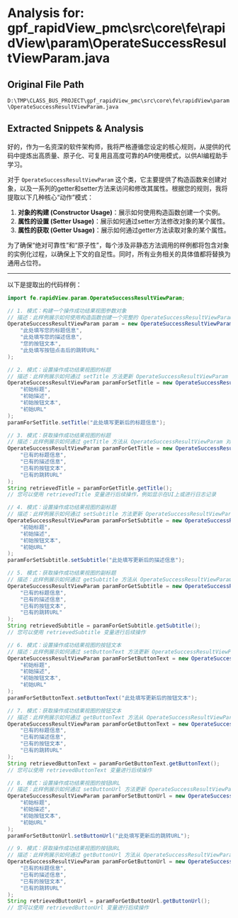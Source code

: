 # Analysis for: gpf_rapidView_pmc\src\core\fe\rapidView\param\OperateSuccessResultViewParam.java

## Original File Path
`D:\TMP\CLASS_BUS_PROJECT\gpf_rapidView_pmc\src\core\fe\rapidView\param\OperateSuccessResultViewParam.java`

## Extracted Snippets & Analysis
好的，作为一名资深的软件架构师，我将严格遵循您设定的核心规则，从提供的代码中提炼出高质量、原子化、可复用且高度可靠的API使用模式，以供AI编程助手学习。

对于 `OperateSuccessResultViewParam` 这个类，它主要提供了构造函数来创建对象，以及一系列的getter和setter方法来访问和修改其属性。根据您的规则，我将提取以下几种核心“动作”模式：

1.  **对象的构建 (Constructor Usage)**：展示如何使用构造函数创建一个实例。
2.  **属性的设置 (Setter Usage)**：展示如何通过setter方法修改对象的某个属性。
3.  **属性的获取 (Getter Usage)**：展示如何通过getter方法读取对象的某个属性。

为了确保“绝对可靠性”和“原子性”，每个涉及非静态方法调用的样例都将包含对象的实例化过程，以确保上下文的自足性。同时，所有业务相关的具体值都将替换为通用占位符。

---

以下是提取出的代码样例：

```java
import fe.rapidView.param.OperateSuccessResultViewParam;

// 1. 模式：构建一个操作成功结果视图参数对象
// 描述：此样例展示如何使用构造函数创建一个完整的 OperateSuccessResultViewParam 实例。
OperateSuccessResultViewParam param = new OperateSuccessResultViewParam(
    "此处填写您的标题信息",
    "此处填写您的描述信息",
    "您的按钮文本",
    "此处填写按钮点击后的跳转URL"
);

// 2. 模式：设置操作成功结果视图的标题
// 描述：此样例展示如何通过 setTitle 方法更新 OperateSuccessResultViewParam 对象的标题属性。
OperateSuccessResultViewParam paramForSetTitle = new OperateSuccessResultViewParam(
    "初始标题",
    "初始描述",
    "初始按钮文本",
    "初始URL"
);
paramForSetTitle.setTitle("此处填写更新后的标题信息");

// 3. 模式：获取操作成功结果视图的标题
// 描述：此样例展示如何通过 getTitle 方法从 OperateSuccessResultViewParam 对象中获取标题属性。
OperateSuccessResultViewParam paramForGetTitle = new OperateSuccessResultViewParam(
    "已有的标题信息",
    "已有的描述信息",
    "已有的按钮文本",
    "已有的跳转URL"
);
String retrievedTitle = paramForGetTitle.getTitle();
// 您可以使用 retrievedTitle 变量进行后续操作，例如显示在UI上或进行日志记录

// 4. 模式：设置操作成功结果视图的副标题
// 描述：此样例展示如何通过 setSubtitle 方法更新 OperateSuccessResultViewParam 对象的副标题属性。
OperateSuccessResultViewParam paramForSetSubtitle = new OperateSuccessResultViewParam(
    "初始标题",
    "初始描述",
    "初始按钮文本",
    "初始URL"
);
paramForSetSubtitle.setSubtitle("此处填写更新后的描述信息");

// 5. 模式：获取操作成功结果视图的副标题
// 描述：此样例展示如何通过 getSubtitle 方法从 OperateSuccessResultViewParam 对象中获取副标题属性。
OperateSuccessResultViewParam paramForGetSubtitle = new OperateSuccessResultViewParam(
    "已有的标题信息",
    "已有的描述信息",
    "已有的按钮文本",
    "已有的跳转URL"
);
String retrievedSubtitle = paramForGetSubtitle.getSubtitle();
// 您可以使用 retrievedSubtitle 变量进行后续操作

// 6. 模式：设置操作成功结果视图的按钮文本
// 描述：此样例展示如何通过 setButtonText 方法更新 OperateSuccessResultViewParam 对象的按钮文本属性。
OperateSuccessResultViewParam paramForSetButtonText = new OperateSuccessResultViewParam(
    "初始标题",
    "初始描述",
    "初始按钮文本",
    "初始URL"
);
paramForSetButtonText.setButtonText("此处填写更新后的按钮文本");

// 7. 模式：获取操作成功结果视图的按钮文本
// 描述：此样例展示如何通过 getButtonText 方法从 OperateSuccessResultViewParam 对象中获取按钮文本属性。
OperateSuccessResultViewParam paramForGetButtonText = new OperateSuccessResultViewParam(
    "已有的标题信息",
    "已有的描述信息",
    "已有的按钮文本",
    "已有的跳转URL"
);
String retrievedButtonText = paramForGetButtonText.getButtonText();
// 您可以使用 retrievedButtonText 变量进行后续操作

// 8. 模式：设置操作成功结果视图的按钮URL
// 描述：此样例展示如何通过 setButtonUrl 方法更新 OperateSuccessResultViewParam 对象的按钮URL属性。
OperateSuccessResultViewParam paramForSetButtonUrl = new OperateSuccessResultViewParam(
    "初始标题",
    "初始描述",
    "初始按钮文本",
    "初始URL"
);
paramForSetButtonUrl.setButtonUrl("此处填写更新后的跳转URL");

// 9. 模式：获取操作成功结果视图的按钮URL
// 描述：此样例展示如何通过 getButtonUrl 方法从 OperateSuccessResultViewParam 对象中获取按钮URL属性。
OperateSuccessResultViewParam paramForGetButtonUrl = new OperateSuccessResultViewParam(
    "已有的标题信息",
    "已有的描述信息",
    "已有的按钮文本",
    "已有的跳转URL"
);
String retrievedButtonUrl = paramForGetButtonUrl.getButtonUrl();
// 您可以使用 retrievedButtonUrl 变量进行后续操作
```